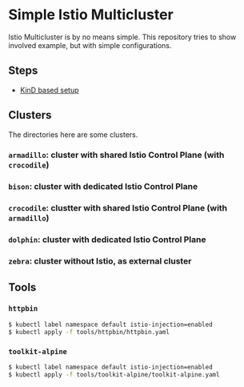 # Simple Istio Multicluster

Istio Multicluster is by no means simple. This repository tries to show involved example, but with simple configurations.

## Steps

- [KinD based setup](https://github.com/rytswd/simple-istio-multicluster/tree/master/docs/kind-based/README.md)

## Clusters

The directories here are some clusters.

### `armadillo`: cluster with shared Istio Control Plane (with `crocodile`)

### `bison`: cluster with dedicated Istio Control Plane

### `crocodile`: clustter with shared Istio Control Plane (with `armadillo`)

### `dolphin`: cluster with dedicated Istio Control Plane

### `zebra`: cluster without Istio, as external cluster

## Tools

### `httpbin`

```bash
$ kubectl label namespace default istio-injection=enabled
$ kubectl apply -f tools/httpbin/httpbin.yaml
```

### `toolkit-alpine`

```bash
$ kubectl label namespace default istio-injection=enabled
$ kubectl apply -f tools/toolkit-alpine/toolkit-alpine.yaml
```
